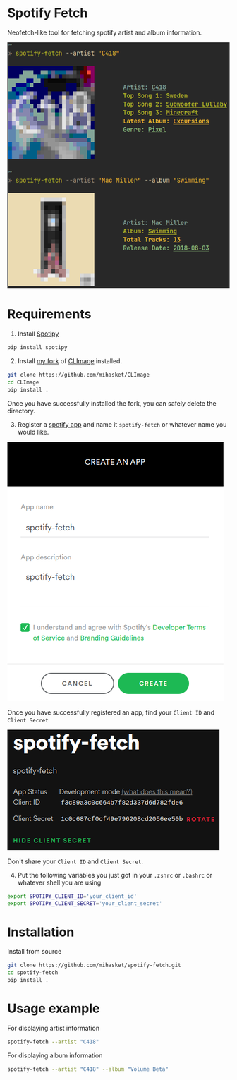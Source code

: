 # Spotify Fetch

Neofetch-like tool for fetching spotify artist and album information.

![](/images/example.png)

# Requirements

1. Install [Spotipy](https://github.com/spotipy-dev/spotipy)
```bash
pip install spotipy
```

2. Install [my fork](https://github.com/mihasket/CLImage) of [CLImage](https://github.com/pnappa/CLImage) installed.
```bash
git clone https://github.com/mihasket/CLImage
cd CLImage
pip install .
```
Once you have successfully installed the fork, you can safely delete the directory.

3. Register a [spotify app](https://developer.spotify.com/dashboard/login) and name it `spotify-fetch` or whatever name you would like. 

![](/images/spotify_app_1.png)

Once you have successfully registered an app, find your `Client ID` and `Client Secret`

![](/images/spotify_app_2.png)

Don't share your `Client ID` and `Client Secret`.

4. Put the following variables you just got in your `.zshrc` or `.bashrc` or whatever shell you are using
```bash
export SPOTIPY_CLIENT_ID='your_client_id'
export SPOTIPY_CLIENT_SECRET='your_client_secret'
```

# Installation

Install from source
```bash
git clone https://github.com/mihasket/spotify-fetch.git
cd spotify-fetch
pip install .
```

# Usage example

For displaying artist information
```bash
spotify-fetch --artist "C418"
```

For displaying album information
```bash
spotify-fetch --artist "C418" --album "Volume Beta"
```
